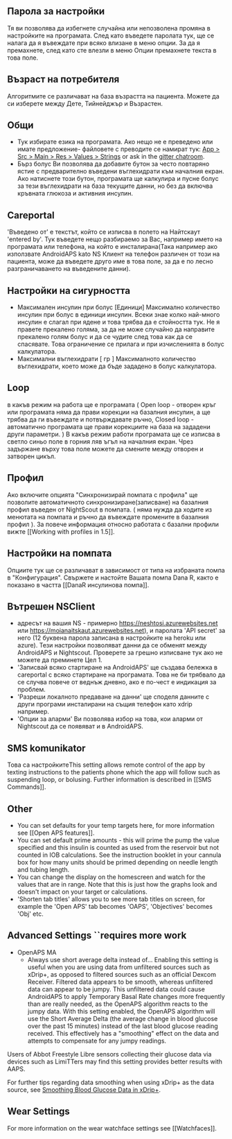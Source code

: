 ## Парола за настройки
Тя ви позволява да избегнете случайна или непозволена промяна в настройките на програмата. След като въведете паролата тук, ще се налага да я въвеждате при всяко влизане в меню опции. За да я премахнете, след като сте влезли в меню Опции премахнете текста в това поле.
## Възраст на потребителя
Алгоритмите се различават на база възрастта на пациента. Можете да си изберете между Дете, Тийнейджър и Възрастен.
## Общи
* Тук избирате езика на програмата. Ако нещо не е преведено или имате предложение-  файловете с преводите се намират тук: [App > Src > Main > Res > Values > Strings](https://github.com/MilosKozak/AndroidAPS/blob/dev/app/src/main/res/values/strings.xml) or ask in the [gitter chatroom](https://gitter.im/MilosKozak/AndroidAPS).
* Бърз болус Ви позволява да добавите бутон за често повтаряно ястие с предварително въведени въглехидрати към началния екран. Ако натиснете този бутон, програмата ще калкулира и пусне болус за тези въглехидрати на база текущите данни, но без да включва кръвната глюкоза и активния инсулин.
## Careportal
'Въведено от' е текстът, който се изписва в полето на Найтскаут 'entered by'. Тук въведете нещо разбираемо за Вас, например името на програмата или телефона, на който е инсталирана(Така например ако използвате AndroidAPS kato NS Клиент на телефон различен от този на пациента, може да въведете друго име в това поле, за да е по лесно разграничаването на въведените данни).
## Настройки на сигурността
* Максимален инсулин при болус [Единици]
Максимално количество инсулин при болус в единици инсулин. Всеки знае колко най-много инсулин е слагал при ядене и това трябва да е стойността тук. Не я правете прекалено голяма, за да не може случайно да направите прекалено голям болус и да се чудите след това как да се спасявате. Това ограничение се прилага и при изчисленията в болус калкулатора.
* Максимални въглехидрати [ гр ] 
Максималното количество въглехидрати, което може да бъде зададено в болус калкулатора.
## Loop 
в какъв режим на работа ще е програмата ( Open loop - отворен кръг или програмата няма да прави корекции на базалния инсулин, а ще трябва да ги въвеждате и потвърждавате ръчно, Closed loop - автоматично програмата ще прави корекциите на база на зададени други параметри. ) В какъв режим работи програмата ще се изписва в светло синьо поле в горния ляв ъгъл на началния екран. Чрез задържане върху това поле можете да смените между отворен и затворен цикъл.
## Профил
Ако включите опцията "Синхронизирай помпата с профила" ще позволите автоматичното синхронизиране(записване) на базалния профил въведен от NightScout в помпата. ( няма нужда да ходите из менютата на помпата и ръчно да въвеждате промените в базалния профил ). За повече информация относно работата с базални профили вижте [[Working with profiles in 1.5]].
## Настройки на помпата
Опциите тук ще се различават в зависимост от типа на избраната помпа в "Конфигурация".  Свържете и настойте Вашата помпа Dana R, както е показано в частта [[DanaR инсулинова помпа]].
## Вътрешен NSClient
* адресът на вашия NS - примерно https://neshtosi.azurewebsites.net или https://moianaitskaut.azurewebsites.net), и паролата 'API secret' за него (12 буквена парола записана в настройките на heroku или azure). Тези настройки позволяват данни да се обменят между AndroidAPS и Nightscout. Проверете за грешно изписване тук ако не можете да преминете Цел 1.
* 'Записвай всяко стартиране на AndroidAPS' ще създава бележка в careportal с всяко стартиране на програмата.  Това не би трябвало да се случва повече от веднъж дневно, ако е по-чест е индикация за проблем.  
* 'Разреши локалното предаване на данни' ще споделя данните с други програми инсталирани на същия телефон като xdrip например.  
* 'Опции за аларми' Ви позволява избор на това, кои аларми от Nightscout да се появяват и в AndroidAPS.
## SMS komunikator
Това са настройкитеThis setting allows remote control of the app by texting instructions to the patients phone which the app will follow such as suspending loop, or bolusing.  Further information is described in [[SMS Commands]].
## Other
* You can set defaults for your temp targets here, for more information see [[Open APS features]].  
* You can set default prime amounts - this will prime the pump the value specified and this insulin is counted as used from the reservoir but not counted in IOB calculations. See the instruction booklet in your cannula box for how many units should be primed depending on needle length and tubing length.
* You can change the display on the homescreen and watch for the values that are in range.  Note that this is just how the graphs look and doesn't impact on your target or calculations.
* 'Shorten tab titles' allows you to see more tab titles on screen, for example the 'Open APS' tab becomes 'OAPS', 'Objectives' becomes 'Obj' etc.
## Advanced Settings ``requires more work
* OpenAPS MA
  * Always use short average delta instead of...
Enabling this setting is useful when you are using data from unfiltered sources such as xDrip+, as opposed to filtered sources such as an official Dexcom Receiver. Filtered data appears to be smooth, whereas unfiltered data can appear to be jumpy. This unfiltered data could cause AndroidAPS to apply Temporary Basal Rate changes more frequently than are really needed, as the OpenAPS algorithm reacts to the jumpy data. With this setting enabled, the OpenAPS algorithm will use the Short Average Delta (the average change in blood glucose over the past 15 minutes) instead of the last blood glucose reading received. This effectively has a "smoothing" effect on the data and attempts to compensate for any jumpy readings.

Users of Abbot Freestyle Libre sensors collecting their glucose data via devices such as LimiTTers may find this setting provides better results with AAPS.

For further tips regarding data smoothing when using xDrip+ as the data source, see [Smoothing Blood Glucose Data in xDrip+](https://github.com/MilosKozak/AndroidAPS/wiki/Smoothing-blood-glucose-data-in-xDrip).
## Wear Settings
For more information on the wear watchface settings see [[Watchfaces]].